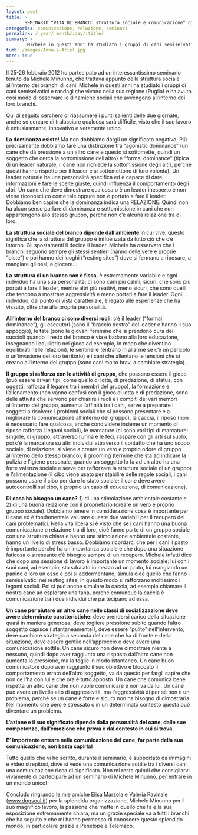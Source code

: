 ```yaml
---
layout: post
title: >
       SEMINARIO “VITA DI BRANCO: struttura sociale e comunicazione” di Michele Minunno
categories: comunicazione, relazione, seminari
permalink: /:year/:month/:day/:title/
summary: >
        Michele in questi anni ha studiato i gruppi di cani semiselvatici e randagi che vivono nella sua regione (Puglia) e ha avuto così modo di osservare le dinamiche sociali che avvengono all’interno dei loro branchi.
tumb: /images/Anna-e-Ariel.jpg
more: true
---
```

Il 25-26 febbraio 2012 ho partecipato ad un interessantissimo seminario tenuto da Michele Minunno, che trattava appunto della struttura sociale all’interno dei branchi di cani.
Michele in questi anni ha studiato i gruppi di cani semiselvatici e randagi che vivono nella sua regione (Puglia) e ha avuto così modo di osservare le dinamiche sociali che avvengono all’interno dei loro branchi.

Qui di seguito cercherò di riassumere i punti salienti delle due giornate, anche se cercare di tralasciare qualcosa sarà difficile, visto che il suo lavoro è entusiasmante, innovativo e veramente unico.

**La dominanza esiste!** Ma non dobbiamo dargli un significato negativo. Più precisamente dobbiamo fare una distinzione tra “agonistic dominance” (un cane che dà pressione a un altro cane e questo si sottomette, quindi un soggetto che cerca la sottomissione dell’altro) e “formal dominance” (tipica di un leader naturale, il cane non richiede la sottomissione degli altri, perché questi hanno rispetto per il leader e si sottomettono di loro volontà). Un leader naturale ha una personalità specifica ed è capace di dare informazioni e fare le scelte giuste, quindi influenza il comportamento degli altri. Un cane che deve dimostrare qualcosa o è un leader inesperto e non viene riconosciuto come tale oppure non è portato a fare il leader. Dobbiamo ben capire che la dominanza indica una RELAZIONE. Quindi non ha alcun senso parlare di dominanza e sottomissione in cani che non appartengono allo stesso gruppo, perché non c’è alcuna relazione tra di loro.

**La struttura sociale del branco dipende dall’ambiente** in cui vive, questo significa che la struttura del gruppo è influenzata da tutto ciò che c’è intorno. Gli spostamenti li decide il leader. Michele ha osservato che i branchi seguono sempre gli stessi sentieri (hanno delle vere e proprie “piste”) e poi hanno dei luoghi (“resting sites”) dove si fermano a riposare, a mangiare gli ossi, a giocare...

**La struttura di un branco non è fissa**, è estremamente variabile e ogni individuo ha una sua personalità; ci sono cani più calmi, sicuri, che sono più portati a fare il leader, mentre altri più reattivi, meno sicuri, che sono quelli che tendono a mostrare aggressività e meno portati a fare il leader. Ogni individuo, dal punto di vista caratteriale, è legato alle esperienze che ha vissuto, oltre che alla propria personalità.

**All’interno del branco ci sono diversi ruoli**: c’è il leader (“formal dominance”), gli esecutori (sono il “braccio destro” del leader e hanno il suo appoggio), le tate (sono le giovani femmine che si prendono cura dei cuccioli quando il resto del branco è via e badano alla loro educazione, insegnando l’equilibrio nel gioco ad esempio, in modo che diventino equilibrati nelle relazioni), le sentinelle (entrano in allarme se c’è un pericolo o un’invasione del loro territorio) e i cani che allentano le tensioni che si creano all’interno del gruppo (sono cani molto bravi a cambiare strategia).

**Il gruppo si rafforza con le attività di gruppo**, che possono essere il gioco (può essere di vari tipi, come quello di lotta, di predazione, di status, con oggetti; rafforza il legame tra i membri del gruppo), la formazione e l’allenamento (non vanno confusi con il gioco di lotta e di predazione, sono delle attività che servono per chiarire i ruoli e i compiti dei vari membri all’interno del gruppo, aumenta l’affinità tra i cani, serve a preparare i soggetti a risolvere i problemi sociali che si possono presentare e a migliorare la comunicazione all’interno del gruppo), la caccia, il riposo (non è necessario fare qualcosa, anche condividere insieme un momento di riposo rafforza i legami sociali), le marcature (ci sono vari tipi di marcature: singole, di gruppo, attraverso l’urina e le feci, raspare con gli arti sul suolo, poi c’è la marcatura su altri individui attraverso il contatto che ha uno scopo sociale, di relazione; si viene a creare un vero e proprio odore di gruppo all’interno dello stesso branco), il grooming (termine che sta ad indicare la pulizia e l’igiene personale, quando un soggetto lo fa ad un altro ha una forte valenza sociale e serve per rafforzare la struttura sociale di un gruppo) e l’alimentazione (il cibo viene usato per stabilire delle regole sociali, i cani possono usare il cibo per dare lo stato sociale; il cane deve avere autocontrolli sul cibo, è proprio un caso di educazione, di comunicazione).

**Di cosa ha bisogno un cane?** 1) di una stimolazione ambientale costante e 2) di una buona relazione con il proprietario (creare un vero e proprio gruppo sociale). Dobbiamo tenere in considerazione cosa è importante per il cane ed è fondamentale valutare queste due variabili per il recupero dei cani problematici. Nella vita libera si è visto che se i cani hanno una buona comunicazione e relazione tra di loro, cioè fanno parte di un gruppo sociale con una struttura chiara e hanno una stimolazione ambientale costante, hanno un livello di stress basso. Dobbiamo ricordarci che per i cani il pasto è importante perché ha un’importanza sociale e che dopo una situazione faticosa o stressante c’è bisogno sempre di un recupero. Michele infatti dice che dopo una sessione di lavoro è importante un momento sociale: lui con i suoi cani, ad esempio, sta sdraiato in mezzo ad un prato, lui mangiando un panino e loro un osso e poi si addormentano, simula cioè quello che fanno i semiselvatici nei resting sites, in questo modo si rafforzano moltissimo i legami sociali. Poi si può anche simulare la caccia, ad esempio chiamare il nostro cane ad esplorare una tana, perché comunque la caccia è comunicazione tra i due individui che partecipano ad essa.

**Un cane per aiutare un altro cane nelle classi di socializzazione deve avere determinate caratteristiche**: deve prendersi carico della situazione quasi in maniera generosa, deve togliere pressione subito quando l’altro soggetto capisce (istantaneamente!), deve essere “pulito” nell’intervento, deve cambiare strategia a seconda del cane che ha di fronte e della situazione, deve essere gentile nell’approccio e deve avere una comunicazione sottile.
Un cane sicuro non deve dimostrare niente a nessuno, quindi dopo aver raggiunto una risposta dall’altro cane non aumenta la pressione, ma la toglie in modo istantaneo.
Un cane buon comunicatore dopo aver raggiunto il suo obiettivo e bloccato il comportamento errato dell’altro soggetto, va da questo per fargli capire che non ce l’ha con lui e che ora è tutto apposto.
Un cane che comunica bene rispetta un altro cane che non vuole comunicare e non va da lui.
Un cane può avere un livello alto di aggressività, ma l’aggressività di per sé non è un problema, perché se un cane è forte e sicuro non ha bisogno di dimostrarla. Nel momento che però è stressato o in un determinato contesto questa può diventare un problema.

**L’azione e il suo significato dipende dalla personalità del cane, dalle sue competenze, dall’emozione che prova e dal contesto in cui si trova.**

**E’ importante entrare nella comunicazione del cane, far parte della sua comunicazione, non basta capirla!**

Tutto quello che vi ho scritto, durante il seminario, è supportato da immagini e video strepitosi, dove si vede una comunicazione sottile tra i diversi cani, una comunicazione ricca di significato. Non mi resta quindi che consigliarvi vivamente di partecipare ad un seminario di Michele Minunno, per entrare in un mondo unico!

Concludo ringrando le mie amiche Elisa Marzola e Valeria Ravinale (www.dogsoul.it) per la splendida organizzazione, Michele Minunno per il suo magnifico lavoro, la passione che mette in quello che fa e la sua esposizione estremamente chiara, ma un grazie speciale va a tutti i branchi che ha seguito e che mi hanno permesso di conoscere questo splendido mondo, in particolare grazie a Penelope e Telemaco.
